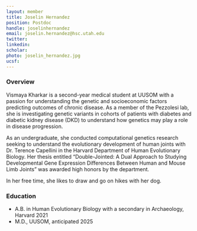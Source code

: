 ```yaml
---
layout: member
title: Joselin Hernandez
position: Postdoc
handle: joselinhernandez
email: joselin.hernandez@hsc.utah.edu
twitter:
linkedin: 
scholar: 
photo: joselin_hernandez.jpg
ucsf: 
---
```


### Overview
Vismaya Kharkar is a second-year medical student at UUSOM with a passion for understanding the genetic and socioeconomic factors predicting outcomes of chronic disease. As a member of the Pezzolesi lab, she is investigating genetic variants in cohorts of patients with diabetes and diabetic kidney disease (DKD) to understand how genetics may play a role in disease progression.
 
As an undergraduate, she conducted computational genetics research seeking to understand the evolutionary development of human joints with Dr. Terence Capellini in the Harvard Department of Human Evolutionary Biology. Her thesis entitled “Double-Jointed: A Dual Approach to Studying Developmental Gene Expression Differences Between Human and Mouse Limb Joints” was awarded high honors by the department.
 
In her free time, she likes to draw and go on hikes with her dog.

### Education
- A.B. in Human Evolutionary Biology with a secondary in Archaeology, Harvard 2021
- M.D., UUSOM, anticipated 2025
